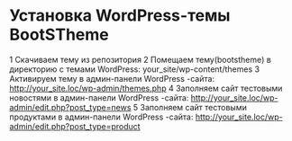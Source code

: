 # Установка WordPress-темы BootSTheme
1  Скачиваем тему из репозитория
2  Помещаем тему(bootstheme) в директорию с темами WordPress: your_site/wp-content/themes
3  Активируем тему в админ-панели WordPress -сайта: http://your_site.loc/wp-admin/themes.php
4  Заполняем сайт тестовыми новостями в админ-панели WordPress -сайта: http://your_site.loc/wp-admin/edit.php?post_type=news
5  Заполняем сайт тестовыми продуктами в админ-панели WordPress -сайта: http://your_site.loc/wp-admin/edit.php?post_type=product
